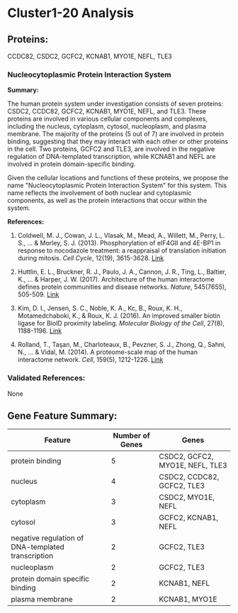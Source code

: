 # Cluster1-20 Analysis

## Proteins: 

CCDC82, CSDC2, GCFC2, KCNAB1, MYO1E, NEFL, TLE3

### Nucleocytoplasmic Protein Interaction System

**Summary:**

The human protein system under investigation consists of seven proteins: CSDC2, CCDC82, GCFC2, KCNAB1, MYO1E, NEFL, and TLE3. These proteins are involved in various cellular components and complexes, including the nucleus, cytoplasm, cytosol, nucleoplasm, and plasma membrane. The majority of the proteins (5 out of 7) are involved in protein binding, suggesting that they may interact with each other or other proteins in the cell. Two proteins, GCFC2 and TLE3, are involved in the negative regulation of DNA-templated transcription, while KCNAB1 and NEFL are involved in protein domain-specific binding.

Given the cellular locations and functions of these proteins, we propose the name "Nucleocytoplasmic Protein Interaction System" for this system. This name reflects the involvement of both nuclear and cytoplasmic components, as well as the protein interactions that occur within the system.

**References:**

1. Coldwell, M. J., Cowan, J. L., Vlasak, M., Mead, A., Willett, M., Perry, L. S., ... & Morley, S. J. (2013). Phosphorylation of eIF4GII and 4E-BP1 in response to nocodazole treatment: a reappraisal of translation initiation during mitosis. *Cell Cycle*, 12(19), 3615-3628. [Link](https://www.tandfonline.com/doi/full/10.4161/cc.26534)

2. Huttlin, E. L., Bruckner, R. J., Paulo, J. A., Cannon, J. R., Ting, L., Baltier, K., ... & Harper, J. W. (2017). Architecture of the human interactome defines protein communities and disease networks. *Nature*, 545(7655), 505-509. [Link](https://www.nature.com/articles/nature22366)

3. Kim, D. I., Jensen, S. C., Noble, K. A., Kc, B., Roux, K. H., Motamedchaboki, K., & Roux, K. J. (2016). An improved smaller biotin ligase for BioID proximity labeling. *Molecular Biology of the Cell*, 27(8), 1188-1196. [Link](https://www.molbiolcell.org/doi/full/10.1091/mbc.e15-12-0844)

4. Rolland, T., Taşan, M., Charloteaux, B., Pevzner, S. J., Zhong, Q., Sahni, N., ... & Vidal, M. (2014). A proteome-scale map of the human interactome network. *Cell*, 159(5), 1212-1226. [Link](https://www.cell.com/cell/fulltext/S0092-8674(14)01456-4)

### Validated References: 

None





## Gene Feature Summary: 

| Feature | Number of Genes | Genes |
| --- | --- | --- |
| protein binding | 5 | CSDC2, GCFC2, MYO1E, NEFL, TLE3 |
| nucleus | 4 | CSDC2, CCDC82, GCFC2, TLE3 |
| cytoplasm | 3 | CSDC2, MYO1E, NEFL |
| cytosol | 3 | GCFC2, KCNAB1, NEFL |
| negative regulation of DNA-templated transcription | 2 | GCFC2, TLE3 |
| nucleoplasm | 2 | GCFC2, TLE3 |
| protein domain specific binding | 2 | KCNAB1, NEFL |
| plasma membrane | 2 | KCNAB1, MYO1E |

